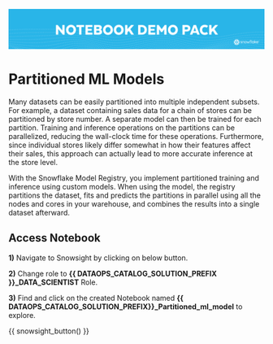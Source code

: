 ![header](img/notebook_demo_pack_banner.png)
# Partitioned ML Models
Many datasets can be easily partitioned into multiple independent subsets. For example, a dataset containing sales data for a chain of stores can be partitioned by store number. A separate model can then be trained for each partition. Training and inference operations on the partitions can be parallelized, reducing the wall-clock time for these operations. Furthermore, since individual stores likely differ somewhat in how their features affect their sales, this approach can actually lead to more accurate inference at the store level.

With the Snowflake Model Registry, you implement partitioned training and inference using custom models. When using the model, the registry partitions the dataset, fits and predicts the partitions in parallel using all the nodes and cores in your warehouse, and combines the results into a single dataset afterward.

## Access Notebook

**1)** Navigate to Snowsight by clicking on below button.

**2)** Change role to **{{ DATAOPS_CATALOG_SOLUTION_PREFIX }}_DATA_SCIENTIST** Role.

**3)** Find and click on the created Notebook named **{{ DATAOPS_CATALOG_SOLUTION_PREFIX}}_Partitioned_ml_model** to explore.

{{ snowsight_button() }}
